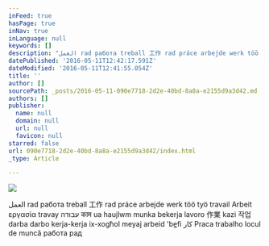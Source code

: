 ```yaml
---
inFeed: true
hasPage: true
inNav: true
inLanguage: null
keywords: []
description: "العمل rad работа treball 工作 rad práce arbejde werk töö työ travail Arbeit εργασία travay עבודה काम ua haujlwm munka bekerja lavoro 作業 kazi 작업 darba darbo kerja-kerja ix-xogħol meyaj arbeid 'be̲fi کار Praca trabalho locul de muncă работа рад"
datePublished: '2016-05-11T12:42:17.591Z'
dateModified: '2016-05-11T12:41:55.054Z'
title: ''
author: []
sourcePath: _posts/2016-05-11-090e7718-2d2e-40bd-8a8a-e2155d9a3d42.md
authors: []
publisher:
  name: null
  domain: null
  url: null
  favicon: null
starred: false
url: 090e7718-2d2e-40bd-8a8a-e2155d9a3d42/index.html
_type: Article

---
```

![](https://the-grid-user-content.s3-us-west-2.amazonaws.com/7ba09839-42ec-4dac-a49c-665f6ff494dd.jpg)

العمل rad работа treball 工作 rad práce arbejde werk töö työ travail Arbeit εργασία travay עבודה काम ua haujlwm munka bekerja lavoro 作業 kazi 작업 darba darbo kerja-kerja ix-xogħol meyaj arbeid 'be̲fi کار Praca trabalho locul de muncă работа рад